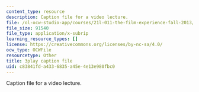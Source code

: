 ```yaml
---
content_type: resource
description: Caption file for a video lecture.
file: /ol-ocw-studio-app/courses/21l-011-the-film-experience-fall-2013/c83841fda4336835a45e4e13e980fbc0_xt_0iNlUQ2U.srt
file_size: 91540
file_type: application/x-subrip
learning_resource_types: []
license: https://creativecommons.org/licenses/by-nc-sa/4.0/
ocw_type: OCWFile
resourcetype: Other
title: 3play caption file
uid: c83841fd-a433-6835-a45e-4e13e980fbc0
---
```

Caption file for a video lecture.